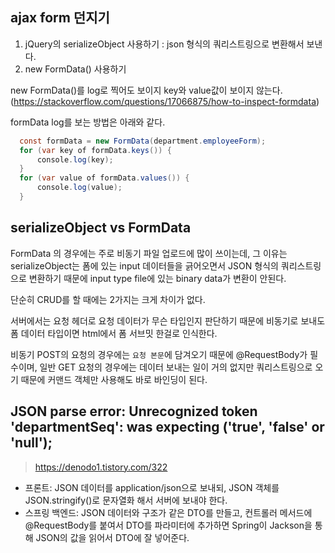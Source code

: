 ## ajax form 던지기

1. jQuery의 serializeObject 사용하기 : json 형식의 쿼리스트링으로 변환해서 보낸다.
2. new FormData() 사용하기

new FormData()를 log로 찍어도 보이지 key와 value값이 보이지 않는다.(https://stackoverflow.com/questions/17066875/how-to-inspect-formdata)

formData log를 보는 방법은 아래와 같다.

```java
  const formData = new FormData(department.employeeForm);
  for (var key of formData.keys()) {
      console.log(key);
  }
  for (var value of formData.values()) {
      console.log(value);
  }
```

## serializeObject vs FormData

FormData 의 경우에는 주로 비동기 파일 업로드에 많이 쓰이는데, 그 이유는 serializeObject는 폼에 있는 input 데이터들을 긁어오면서 JSON 형식의
쿼리스트링으로 변환하기 때문에 input type file에 있는 binary data가 변환이 안된다. 

단순히 CRUD를 할 때에는 2가지는 크게 차이가 없다.

서버에서는 요청 헤더로 요청 데이터가 무슨 타입인지 판단하기 때문에 비동기로 보내도 폼 데이터 타입이면 html에서 폼 서브밋 한걸로 인식한다.

비동기 POST의 요청의 경우에는 `요청 본문`에 담겨오기 때문에 @RequestBody가 필수이며, 일반 GET 요청의 경우에는 데이터 보내는 일이 거의 없지만
쿼리스트링으로 오기 때문에 커맨드 객체만 사용해도 바로 바인딩이 된다.

## JSON parse error: Unrecognized token 'departmentSeq': was expecting ('true', 'false' or 'null');

> https://denodo1.tistory.com/322

- 프론트: JSON 데이터를 application/json으로 보내되, JSON 객체를 JSON.stringify()로 문자열화 해서 서버에 보내야 한다.
- 스프링 백엔드: JSON 데이터와 구조가 같은 DTO를 만들고, 컨트롤러 메서드에 @RequestBody를 붙여서 DTO를 파라미터에 추가하면 Spring이 Jackson을 통해 JSON의 값을 읽어서 DTO에 잘 넣어준다.
